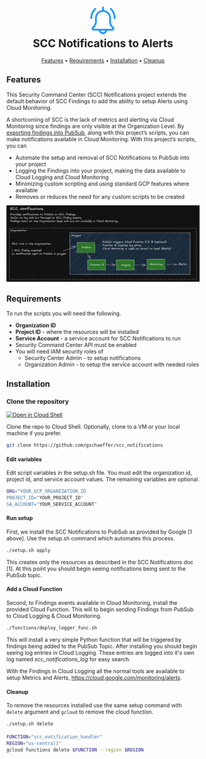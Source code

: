 <h1 align="center">
<img src="img/alert1b.png" alt="SCC Alerts">
<br>SCC Notifications to Alerts
</h1>
<p align="center">
  <a href="#features">Features</a> •
  <a href="#requirements">Requirements</a> • 
  <a href="#installation">Installation</a> •
  <a href="#cleanup">Cleanup</a>
</p>


## Features

This Security Command Center (SCC) Notifications project extends the default behavior of SCC Findings to add the ability to setup Alerts using Cloud Monitoring.

A shortcoming of SCC is the lack of metrics and alerting via Cloud Monitoring since findings are only visible at the Organization Level. By [exporting findings into PubSub](https://cloud.google.com/security-command-center/docs/how-to-notifications), along with this project’s scripts, you can make notifications available in Cloud Monitoring. With this project’s scripts, you can

- Automate the setup and removal of SCC Notifications to PubSub into your project
- Logging the Findings into your project, making the data available to Cloud Logging and Cloud Monitoring
- Minimizing custom scripting and using standard GCP features where available
- Removes or reduces the need for any custom scripts to be created

![diagram](img/scc_notifications.png)

## Requirements

To run the scripts you will need the following.

- **Organization ID**
- **Project ID** - where the resources will be installed
- **Service Account** - a service account for SCC Notifications to run
- Security Command Center API must be enabled
- You will need IAM security roles of 
  - Security Center Admin - to setup notifications
  - Organization Admin - to setup the service account with needed roles

## Installation

### Clone the repository 

[![Open in Cloud Shell](https://gstatic.com/cloudssh/images/open-btn.svg)](https://ssh.cloud.google.com/cloudshell/editor?cloudshell_git_repo=https%3A%2F%2Fgithub.com%2Fgschaeffer%2Fscc_alerts&cloudshell_git_branch=main)

Clone the repo to Cloud Shell. Optionally, clone to a VM or your local machine if you prefer.
```bash
git clone https://github.com/gschaeffer/scc_notifications
```

#### Edit variables

Edit script variables in the setup.sh file. You must edit the organization id, project id, and service account values. The remaining variables are optional.

```bash
ORG="YOUR_GCP_ORGANIZATION_ID
PROJECT_ID="YOUR_PROJECT_ID"
SA_ACCOUNT="YOUR_SERVICE_ACCOUNT"
```

#### Run setup

First, we install the SCC Notifications to PubSub as provided by Google [1 above].  Use the setup.sh command which automates this process.

```bash
./setup.sh apply
```

This creates only the resources as described in the SCC Notifications doc [1]. At this point you should begin seeing notifications being sent to the PubSub topic.

#### Add a Cloud Function

Second, to Findings events available in Cloud Monitoring, install the provided Cloud Function. This will  to begin sending Findings from PubSub to Cloud Logging & Cloud Monitoring.

```bash
./functions/deploy_logger_func.sh
```

This will install a very simple Python function that will be triggered by findings being added to the PubSub Topic. After installing you should begin seeing log entries in Cloud Logging. These entries are logged into it's own log named *scc_notifications_log* for easy search. 

With the Findings in Cloud Logging all the normal tools are available to setup Metrics and Alerts, https://cloud.google.com/monitoring/alerts. 

#### Cleanup

To remove the resources installed use the same setup command with `delete` argument and `gcloud` to remove the cloud function.

```bash
./setup.sh delete

FUNCTION="scc_notification_handler"
REGION="us-central1"
gcloud functions delete $FUNCTION --region $REGION
```
